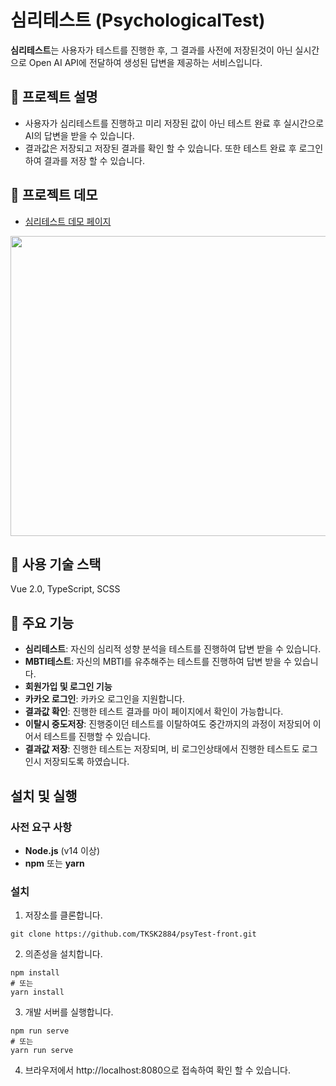 # 심리테스트 (PsychologicalTest)
**심리테스트**는 사용자가 테스트를 진행한 후, 
그 결과를 사전에 저장된것이 아닌 실시간으로 Open AI API에 전달하여 생성된 답변을 제공하는 서비스입니다.

## 📄 프로젝트 설명
- 사용자가 심리테스트를 진행하고 미리 저장된 값이 아닌 테스트 완료 후 실시간으로 AI의 답변을 받을 수 있습니다.
- 결과값은 저장되고 저장된 결과를 확인 할 수 있습니다. 또한 테스트 완료 후 로그인 하여 결과를 저장 할 수 있습니다.
## 🚀 프로젝트 데모
- [심리테스트 데모 페이지](https://mind.highground.kr/)

<img src="https://github.com/user-attachments/assets/88f4beca-8f83-4a71-9c89-b93c3c0921be" width="800px" height="480px">

## 🔧 사용 기술 스택
Vue 2.0, TypeScript, SCSS

## 📌 주요 기능
- **심리테스트**: 자신의 심리적 성향 분석을 테스트를 진행하여 답변 받을 수 있습니다.
- **MBTI테스트**: 자신의 MBTI를 유추해주는 테스트를 진행하여 답변 받을 수 있습니다.
- **회원가입 및 로그인 기능**
- **카카오 로그인**: 카카오 로그인을 지원합니다.
- **결과값 확인**: 진행한 테스트 결과를 마이 페이지에서 확인이 가능합니다.
- **이탈시 중도저장**: 진행중이던 테스트를 이탈하여도 중간까지의 과정이 저장되어 이어서 테스트를 진행할 수 있습니다.
- **결과값 저장**: 진행한 테스트는 저장되며, 비 로그인상태에서 진행한 테스트도 로그인시 저장되도록 하였습니다.

## 설치 및 실행

### 사전 요구 사항
- **Node.js** (v14 이상)
- **npm** 또는 **yarn**

### 설치

1. 저장소를 클론합니다.
```
git clone https://github.com/TKSK2884/psyTest-front.git
```

2. 의존성을 설치합니다.
```
npm install
# 또는
yarn install
```

3. 개발 서버를 실행합니다.
```
npm run serve
# 또는
yarn run serve
```
4. 브라우저에서 http://localhost:8080으로 접속하여 확인 할 수 있습니다.
